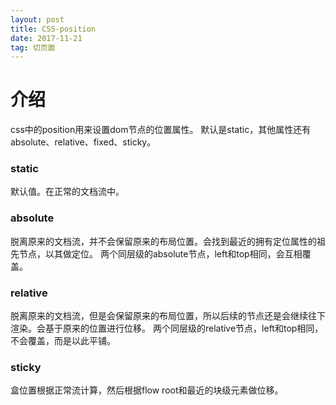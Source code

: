 ```yaml
---
layout: post
title: CSS-position
date: 2017-11-21
tag: 切页面
---
```


# 介绍

css中的position用来设置dom节点的位置属性。
默认是static，其他属性还有absolute、relative、fixed、sticky。

### static
默认值。在正常的文档流中。

### absolute
脱离原来的文档流，并不会保留原来的布局位置。会找到最近的拥有定位属性的祖先节点，以其做定位。
两个同层级的absolute节点，left和top相同，会互相覆盖。

### relative
脱离原来的文档流，但是会保留原来的布局位置，所以后续的节点还是会继续往下渲染。会基于原来的位置进行位移。
两个同层级的relative节点，left和top相同，不会覆盖，而是以此平铺。

### sticky

盒位置根据正常流计算，然后根据flow root和最近的块级元素做位移。


